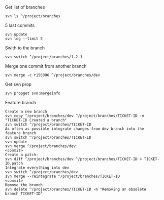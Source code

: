 Get list of branches
```
svn ls ^/project/branches
```

5 last commits
```
svn update
svn log --limit 5
```

Swith to the branch
```
svn switch ^/project/branches/1.2.1
```

Merge one commit from another branch
```
svn merge -c r155006 ^/project/branches/dev
```

Get svn prop
```
svn propget svn:mergeinfo
```

Feature branch
```
Create a new branch
svn copy ^/project/branches/dev ^/project/branches/TICKET-ID -m "TICKET-ID Created a branch"
svn switch ^/project/branches/TICKET-ID
As often as possible integrate changes from dev branch into the feature branch
svn switch ^/project/branches/TICKET-ID
svn update
svn merge ^/project/branches/dev
<commit>
Create a patch:
svn diff ^/project/branches/dev ^/project/branches/TICKET-ID > TICKET-ID.patch
Integrate everything into dev
svn switch ^/project/branches/dev
svn merge --reintegrate ^/project/branches/TICKET-ID
<commit>
Remove the branch
svn delete ^/project/branches/TICKET-ID -m "Removing an obsolete branch TICKET-ID"
```